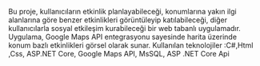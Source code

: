 
Bu proje, kullanıcıların etkinlik planlayabileceği, konumlarına yakın ilgi alanlarına göre benzer etkinlikleri görüntüleyip katılabileceği, diğer kullanıcılarla sosyal etkileşim kurabileceği bir web tabanlı uygulamadır.
Uygulama, Google Maps API entegrasyonu sayesinde harita üzerinde konum bazlı etkinlikleri görsel olarak sunar.
Kullanılan teknolojiler :C#,Html ,Css, ASP.NET Core, Google Maps API, MsSQL, ASP .NET Core Api
